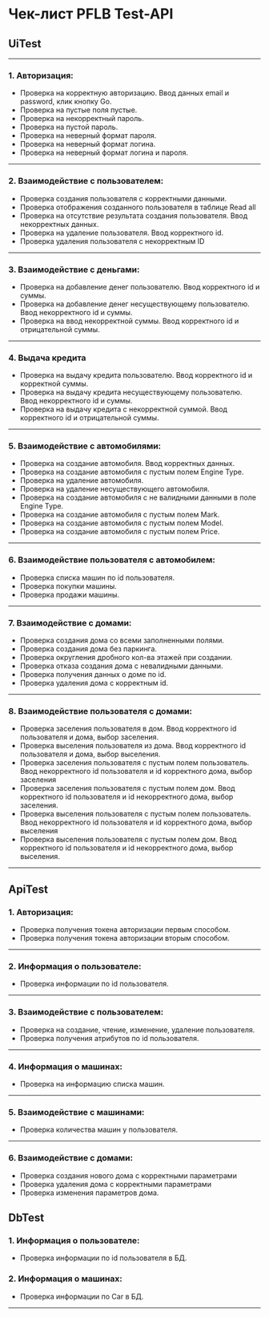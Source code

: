 # Чек-лист PFLB Test-API
## UiTest
---
### 1. Авторизация:

- Проверка на корректную авторизацию. Ввод данных email и password, клик кнопку Go.
- Проверка на пустые поля пустые.
- Проверка на некорректный пароль.
- Проверка на пустой пароль.
- Проверка на неверный формат пароля.
- Проверка на неверный формат логина.
- Проверка на неверный формат логина и пароля.
---
### 2. Взаимодействие с пользователем:

- Проверка создания пользователя с корректными данными.
- Проверка отображения созданного пользователя в таблице Read all
- Проверка на отсутствие результата создания пользователя. Ввод некорректных данных.
- Проверка на удаление пользователя. Ввод корректного id.
- Проверка удаления пользователя с некорректным ID
---
### 3. Взаимодействие с деньгами:
- Проверка на добавление денег пользователю. Ввод корректного id и суммы.
- Проверка на добавление денег несуществующему пользователю. Ввод некорректного id и суммы.
- Проверка на ввод некорректной суммы. Ввод корректного id и отрицательной суммы.
___
### 4. Выдача кредита
- Проверка на выдачу кредита пользователю. Ввод корректного id и корректной суммы.
- Проверка на выдачу кредита несуществующему пользователю. Ввод некорректного id и суммы.
- Проверка на выдачу кредита с некорректной суммой. Ввод корректного id и отрицательной суммы.
---
### 5. Взаимодействие с автомобилями:
- Проверка на создание автомобиля. Ввод корректных данных.
- Проверка на создание автомобиля с пустым полем Engine Type.
- Проверка на удаление автомобиля.
- Проверка на удаление несуществующего автомобиля.
- Проверка на создание автомобиля с не валидными данными в поле Engine Type.
- Проверка на создание автомобиля с пустым полем Mark.
- Проверка на создание автомобиля с пустым полем Model.
- Проверка на создание автомобиля с пустым полем Price.
---
### 6. Взаимодействие пользователя с автомобилем:
- Проверка списка машин по id пользователя.
- Проверка покупки машины.
- Проверка продажи машины.
---
### 7. Взаимодействие с домами:
- Проверка создания дома со всеми заполненными полями.
- Проверка создания дома без паркинга.
- Проверка округления дробного кол-ва этажей при создании.
- Проверка отказа создания дома с невалидными данными.
- Проверка получения данных о доме по id.
- Проверка удаления дома с корректным id.
---
### 8. Взаимодействие пользователя с домами:
- Проверка заселения пользователя в дом. Ввод корректного id пользователя и дома, выбор заселения.
- Проверка выселения пользователя из дома. Ввод корректного id пользователя и дома, выбор выселения.
- Проверка заселения пользователя с пустым полем пользователь. Ввод некорректного id пользователя и id корректного дома, выбор заселения
- Проверка заселения пользователя с пустым полем дом. Ввод корректного id пользователя и id некорректного дома, выбор заселения.
- Проверка выселения пользователя с пустым полем пользователь. Ввод некорректного id пользователя и id корректного дома, выбор выселения
- Проверка выселения пользователя с пустым полем дом. Ввод корректного id пользователя и id некорректного дома, выбор выселения.
---
## ApiTest
### 1. Авторизация:
- Проверка получения токена авторизации первым способом.
- Проверка получения токена авторизации вторым способом.
---
### 2. Информация о пользователе:
- Проверка информации по id пользователя.
---
### 3. Взаимодействие с пользователем:
- Проверка на создание, чтение, изменение, удаление пользователя.
- Проверка получения атрибутов по id пользователя.
---
### 4. Информация о машинах:
- Проверка на информацию списка машин.
---
### 5. Взаимодействие с машинами:
- Проверка количества машин у пользователя.
---
### 6. Взаимодействие с домами:
- Проверка создания нового дома с корректными параметрами
- Проверка удаления дома с корректными параметрами
- Проверка изменения параметров дома.
## DbTest
### 1. Информация о пользователе:
- Проверка информации по id пользователя в БД.
### 2. Информация о машинах:
- Проверка информации по Car в БД.
---